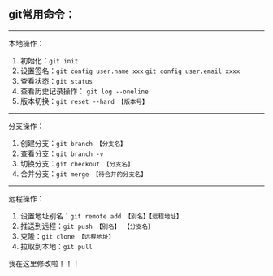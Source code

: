 ## git常用命令：
---
本地操作：
1. 初始化：`git init`
2. 设置签名：`git config user.name xxx` `git config user.email xxxx`
3. 查看状态：`git status`
4. 查看历史记录操作： `git log --oneline`
5. 版本切换：`git reset --hard 【版本号】`
---
分支操作：
1. 创建分支：`git branch 【分支名】`
2. 查看分支：`git branch -v`
3. 切换分支：`git checkout 【分支名】`
4. 合并分支：`git merge 【待合并的分支名】`
---
远程操作：
1. 设置地址别名：`git remote add 【别名】【远程地址】`
2. 推送到远程：`git push 【别名】 【分支名】`
3. 克隆：`git clone 【远程地址】`
4. 拉取到本地：`git pull`

我在这里修改啦！！！